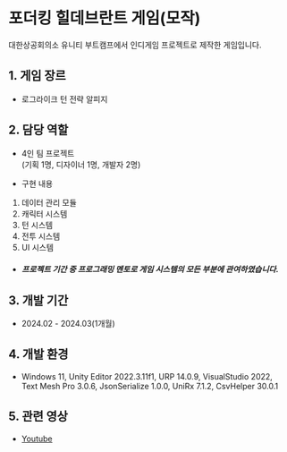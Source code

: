 # 포더킹 힐데브란트 게임(모작)
대한상공회의소 유니티 부트캠프에서 인디게임 프로젝트로 제작한 게임입니다.

## 1. 게임 장르
- 로그라이크 턴 전략 알피지
## 2. 담당 역할
- 4인 팀 프로젝트  
  (기획 1명, 디자이너 1명, 개발자 2명)

- 구현 내용
 1) 데이터 관리 모듈
 2) 캐릭터 시스템
 3) 턴 시스템
 4) 전투 시스템
 5) UI 시스템

- ##### 프로젝트 기간 중 프로그래밍 멘토로 게임 시스템의 모든 부분에 관여하였습니다.
## 3. 개발 기간
- 2024.02 - 2024.03(1개월)
## 4. 개발 환경
- Windows 11, Unity Editor 2022.3.11f1, URP 14.0.9, VisualStudio 2022, Text Mesh Pro 3.0.6, JsonSerialize 1.0.0, UniRx 7.1.2, CsvHelper 30.0.1
## 5. 관련 영상
- [Youtube](https://youtu.be/vtVbxJWuuAc?si=fsrotBrl_dKRG4Ko)
